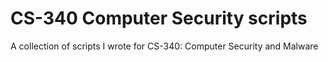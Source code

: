 # CS-340 Computer Security scripts
A collection of scripts I wrote for CS-340: Computer Security and Malware
